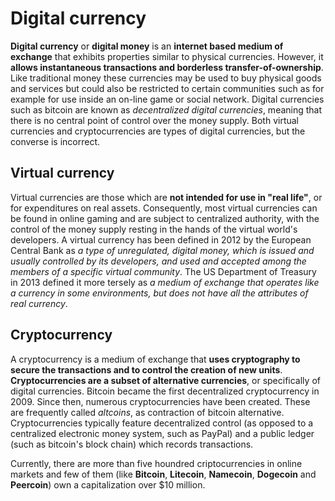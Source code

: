 # Digital currency

**Digital currency** or **digital money** is an **internet based medium of exchange** that exhibits properties similar to physical currencies. However, it **allows instantaneous transactions and borderless transfer-of-ownership**. Like traditional money these currencies may be used to buy physical goods and services but could also be restricted to certain communities such as for example for use inside an on-line game or social network. Digital currencies such as bitcoin are known as _decentralized digital currencies_, meaning that there is no central point of control over the money supply. Both virtual currencies and cryptocurrencies are types of digital currencies, but the converse is incorrect.

## Virtual currency

Virtual currencies are those which are **not intended for use in "real life"**, or for expenditures on real assets. Consequently, most virtual currencies can be found in online gaming and are subject to centralized authority, with the control of the money supply resting in the hands of the virtual world's developers. A virtual currency has been defined in 2012 by the European Central Bank as _a type of unregulated, digital money, which is issued and usually controlled by its developers, and used and accepted among the members of a specific virtual community_. The US Department of Treasury in 2013 defined it more tersely as _a medium of exchange that operates like a currency in some environments, but does not have all the attributes of real currency_.

## Cryptocurrency

A cryptocurrency is a medium of exchange that **uses cryptography to secure the transactions and to control the creation of new units**. **Cryptocurrencies are a subset of alternative currencies**, or specifically of digital currencies. Bitcoin became the first decentralized cryptocurrency in 2009. Since then, numerous cryptocurrencies have been created. These are frequently called _altcoins_, as contraction of bitcoin alternative. Cryptocurrencies typically feature decentralized control \(as opposed to a centralized electronic money system, such as PayPal\) and a public ledger \(such as bitcoin's block chain\) which records transactions.

Currently, there are more than five houndred criptocurrencies in online markets and few of them \(like **Bitcoin**, **Litecoin**, **Namecoin**, **Dogecoin** and **Peercoin**\) own a capitalization over $10 million.

